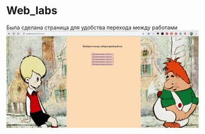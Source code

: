# Web_labs
Была сделана страница для удобства перехода между работами 
![Главная](https://github.com/valka465/Web_labs/raw/master/screens/img0.JPG)
